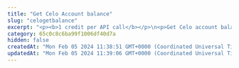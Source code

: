 ```yaml
---
title: "Get Celo Account balance"
slug: "celogetbalance"
excerpt: "<p><b>1 credit per API call</b></p>\n<p>Get Celo account balance in ETH. This method does not prints any balance of the ERC20 or ERC721 tokens on the account.</p>"
category: 65c0c8c6ba99f1006df40d7a
hidden: false
createdAt: "Mon Feb 05 2024 11:38:51 GMT+0000 (Coordinated Universal Time)"
updatedAt: "Mon Feb 05 2024 11:39:06 GMT+0000 (Coordinated Universal Time)"
---
```

